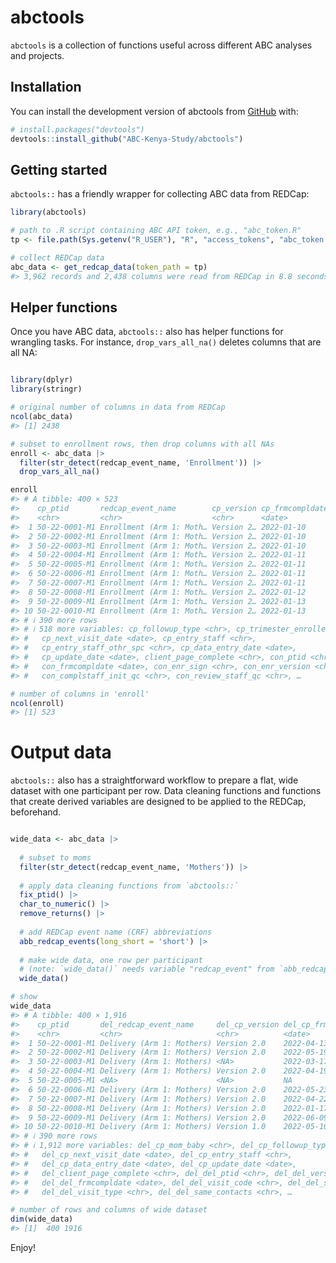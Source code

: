 
<!-- README.md is generated from README.Rmd. Please edit that file -->

# abctools

<!-- badges: start -->
<!-- badges: end -->

`abctools` is a collection of functions useful across different ABC
analyses and projects.

## Installation

You can install the development version of abctools from
[GitHub](https://github.com/) with:

``` r
# install.packages("devtools")
devtools::install_github("ABC-Kenya-Study/abctools")
```

## Getting started

`abctools::` has a friendly wrapper for collecting ABC data from REDCap:

``` r
library(abctools)

# path to .R script containing ABC API token, e.g., "abc_token.R"
tp <- file.path(Sys.getenv("R_USER"), "R", "access_tokens", "abc_token.R")

# collect REDCap data
abc_data <- get_redcap_data(token_path = tp)
#> 3,962 records and 2,438 columns were read from REDCap in 8.8 seconds.  The http status code was 200.
```

## Helper functions

Once you have ABC data, `abctools::` also has helper functions for
wrangling tasks. For instance, `drop_vars_all_na()` deletes columns that
are all NA:

``` r

library(dplyr)
library(stringr)

# original number of columns in data from REDCap
ncol(abc_data)
#> [1] 2438

# subset to enrollment rows, then drop columns with all NAs
enroll <- abc_data |>
  filter(str_detect(redcap_event_name, 'Enrollment')) |>
  drop_vars_all_na()

enroll
#> # A tibble: 400 × 523
#>    cp_ptid       redcap_event_name        cp_version cp_frmcompldate cp_mom_baby
#>    <chr>         <chr>                    <chr>      <date>          <chr>      
#>  1 50-22-0001-M1 Enrollment (Arm 1: Moth… Version 2… 2022-01-10      Mom        
#>  2 50-22-0002-M1 Enrollment (Arm 1: Moth… Version 2… 2022-01-10      Mom        
#>  3 50-22-0003-M1 Enrollment (Arm 1: Moth… Version 2… 2022-01-10      Mom        
#>  4 50-22-0004-M1 Enrollment (Arm 1: Moth… Version 2… 2022-01-11      Mom        
#>  5 50-22-0005-M1 Enrollment (Arm 1: Moth… Version 2… 2022-01-11      Mom        
#>  6 50-22-0006-M1 Enrollment (Arm 1: Moth… Version 2… 2022-01-11      Mom        
#>  7 50-22-0007-M1 Enrollment (Arm 1: Moth… Version 2… 2022-01-11      Mom        
#>  8 50-22-0008-M1 Enrollment (Arm 1: Moth… Version 2… 2022-01-12      Mom        
#>  9 50-22-0009-M1 Enrollment (Arm 1: Moth… Version 2… 2022-01-13      Mom        
#> 10 50-22-0010-M1 Enrollment (Arm 1: Moth… Version 2… 2022-01-13      Mom        
#> # ℹ 390 more rows
#> # ℹ 518 more variables: cp_followup_type <chr>, cp_trimester_enrolled <chr>,
#> #   cp_next_visit_date <date>, cp_entry_staff <chr>,
#> #   cp_entry_staff_othr_spc <chr>, cp_data_entry_date <date>,
#> #   cp_update_date <date>, client_page_complete <chr>, con_ptid <chr>,
#> #   con_frmcompldate <date>, con_enr_sign <chr>, con_enr_version <chr>,
#> #   con_complstaff_init_qc <chr>, con_review_staff_qc <chr>, …

# number of columns in 'enroll'
ncol(enroll)
#> [1] 523
```

# Output data

`abctools::` also has a straightforward workflow to prepare a flat, wide
dataset with one participant per row. Data cleaning functions and
functions that create derived variables are designed to be applied to
the REDCap, beforehand.

``` r

wide_data <- abc_data |> 
  
  # subset to moms
  filter(str_detect(redcap_event_name, 'Mothers')) |> 
  
  # apply data cleaning functions from `abctools::`
  fix_ptid() |>
  char_to_numeric() |>
  remove_returns() |>
  
  # add REDCap event name (CRF) abbreviations
  abb_redcap_events(long_short = 'short') |> 
  
  # make wide data, one row per participant 
  # (note: `wide_data()` needs variable "redcap_event" from `abb_redcap_events()`)
  wide_data()

# show
wide_data
#> # A tibble: 400 × 1,916
#>    cp_ptid       del_redcap_event_name     del_cp_version del_cp_frmcompldate
#>    <chr>         <chr>                     <chr>          <date>             
#>  1 50-22-0001-M1 Delivery (Arm 1: Mothers) Version 2.0    2022-04-13         
#>  2 50-22-0002-M1 Delivery (Arm 1: Mothers) Version 2.0    2022-05-19         
#>  3 50-22-0003-M1 Delivery (Arm 1: Mothers) <NA>           2022-03-17         
#>  4 50-22-0004-M1 Delivery (Arm 1: Mothers) Version 2.0    2022-04-19         
#>  5 50-22-0005-M1 <NA>                      <NA>           NA                 
#>  6 50-22-0006-M1 Delivery (Arm 1: Mothers) Version 2.0    2022-05-23         
#>  7 50-22-0007-M1 Delivery (Arm 1: Mothers) Version 2.0    2022-04-22         
#>  8 50-22-0008-M1 Delivery (Arm 1: Mothers) Version 2.0    2022-01-17         
#>  9 50-22-0009-M1 Delivery (Arm 1: Mothers) Version 2.0    2022-06-09         
#> 10 50-22-0010-M1 Delivery (Arm 1: Mothers) Version 1.0    2022-05-10         
#> # ℹ 390 more rows
#> # ℹ 1,912 more variables: del_cp_mom_baby <chr>, del_cp_followup_type <chr>,
#> #   del_cp_next_visit_date <date>, del_cp_entry_staff <chr>,
#> #   del_cp_data_entry_date <date>, del_cp_update_date <date>,
#> #   del_client_page_complete <chr>, del_del_ptid <chr>, del_del_version <chr>,
#> #   del_del_frmcompldate <date>, del_del_visit_code <chr>, del_del_site <chr>,
#> #   del_del_visit_type <chr>, del_del_same_contacts <chr>, …

# number of rows and columns of wide dataset
dim(wide_data)
#> [1]  400 1916
```

Enjoy!
